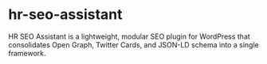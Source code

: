 # hr-seo-assistant
HR SEO Assistant is a lightweight, modular SEO plugin for WordPress that consolidates Open Graph, Twitter Cards, and JSON-LD schema into a single framework. 
